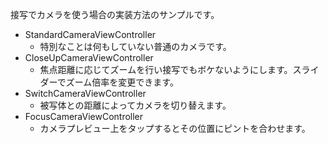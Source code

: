 接写でカメラを使う場合の実装方法のサンプルです。

* StandardCameraViewController
  * 特別なことは何もしていない普通のカメラです。
* CloseUpCameraViewController
  * 焦点距離に応じてズームを行い接写でもボケないようにします。スライダーでズーム倍率を変更できます。
* SwitchCameraViewController
  * 被写体との距離によってカメラを切り替えます。
* FocusCameraViewController
  * カメラプレビュー上をタップするとその位置にピントを合わせます。

